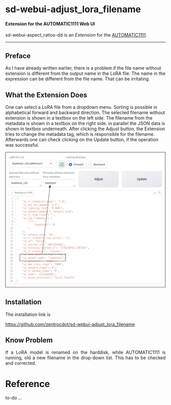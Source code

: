 # sd-webui-adjust_lora_filename
#### Extension for the AUTOMATIC1111 Web UI

<p align="justify">sd-webui-aspect_ratios-dd is an <i>Extension</i> for the <a href="https://github.com/AUTOMATIC1111/stable-diffusion-webui">AUTOMATIC1111</a>.</p>

---

## Preface

As I have already written earlier, there is a problem if the file name without extension is different from the output name in the LoRA file. The name in the expression can be different from the file name. That can be irritating.

## What the Extension Does

One can select a LoRA file from a dropdown menu. Sorting is possible in alphabetical forward and backward direction. The selected filename without extension is shown in a textbox on the left side. The filename from the metadata is shown in a textbox on the right side. in parallel the JSON data is shown in textbox underneath. After clicking the Adjust button, the Extension tries to change the metadata tag, which is responsible for the filename. Afterwards one can check clicking on the Update button, if the operation was successful.

<a target="_blank" href=""><img src="./images/adjust_fn.png" alt="button panel"></a>

## Installation

The installation link is

https://github.com/zentrocdot/sd-webui-adjust_lora_filename


## Know Problem

<p align="justify">If a LoRA model is renamed on the harddisk, while AUTOMATIC1111 is running, old a new filename in the drop-down list. This has to be checked and corrected.</p>

# Reference

to-do ...
